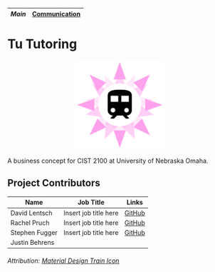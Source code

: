 _*Main*_ | [Communication](COMMUNICATION.md)
-------- | ---------------------------------

# Tu Tutoring
<p align="center">
  <img src="logo.png" alt="drawing" width="200"/>
</p>

A business concept for CIST 2100 at University of Nebraska Omaha.

## Project Contributors
Name | Job Title | Links
---- | --------- | -----
David Lentsch | Insert job title here | [GitHub](https://github.com/davidlentsch)
Rachel Pruch | Insert job title here | [GitHub](https://github.com/rpruch)
Stephen Fugger | Insert job title here | [GitHub](https://github.com/sfugger00)
Justin Behrens | |

###### Attribution: [Material Design Train Icon](https://github.com/google/material-design-icons/blob/master/maps/svg/production/ic_train_48px.svg)
